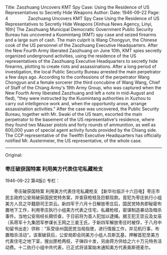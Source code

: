 Title: Zaozhuang Uncovers KMT Spy Case: Using the Residence of US Representatives to Secretly Hide Weapons
Author:
Date: 1946-09-22
Page: 4
　　
　　Zaozhuang Uncovers KMT Spy Case
    Using the Residence of US Representatives to Secretly Hide Weapons
    [Xinhua News Agency, Linyi, 16th] The Zaozhuang Municipal Democratic Government Public Security Bureau has uncovered a Kuomintang (KMT) spy case and seized firearms and a large sum of cash. The main culprit is Wang Chongyun, the Chinese cook of the US personnel of the Zaozhuang Executive Headquarters. After the New Fourth Army liberated Zaozhuang on June 10th, KMT spies secretly organized underground activities, using the residence of the US representatives of the Zaozhuang Executive Headquarters to secretly hide firearms, plotting to create riots and assassinations. After a long period of investigation, the local Public Security Bureau arrested the main perpetrator a few days ago. According to the confessions of the perpetrator Wang Chongyun and a female sorcerer (the third concubine of Wang Wang, Chief of Staff of the Chiang Army's 19th Army Group, who was captured when the New Fourth Army liberated Zaozhuang and left a note in mid-August and fled), "they were instructed by the Kuomintang authorities in Xuzhou to carry out intelligence work and, when the opportunity arose, arrange assassination activities." After the case was uncovered, the Public Security Bureau, together with Mr. Swaki of the US team, escorted the main perpetrator to the basement of the US representative's residence, where they found two Mauser pistols and forty rounds of ammunition, as well as 600,000 yuan of special agent activity funds provided by the Chiang side. The CCP representative of the Twelfth Executive Headquarters has officially notified Mr. Austermeier, the US representative, of the whole case.



<hr /> 

Original: 


### 枣庄破获国特案  利用美方代表住宅私藏枪支

1946-09-22
第4版()
专栏：

　　枣庄破获国特案
    利用美方代表住宅私藏枪支
    【新华社临沂十六日电】枣庄市民主政府公安局破获国民党特务案，并查获枪枝及巨额现款。首犯为枣庄执行小组美方人员之华籍厨司王崇云。新四军于六月十日解放枣庄后，国民党特务即秘密布置地下工作，利用枣庄执行小组美方代表之住宅，私藏枪枝，密谋制造暴动及暗杀事件。当地公安局经长期侦查，于日前将为首人犯加以逮捕。据王犯王崇云及女巫（系蒋军十九集团军参谋长王网之三妾王氏，于新四军解放枣庄时被俘，于八月中旬留书出走）供称：“系受徐州国民党当局指使，进行情报工作，并见机行事，布置暗杀活动”。该案破获后，公安局即会同美方小组人员斯瓦基，押解首犯至美方代表住宅之地下室，搜出匣枪两枝，子弹四十发，另由蒋方供给之六十万元特务活动费。十二执行小组中共代表，已正式将该案始末通知美方代表奥斯德麦尔。
